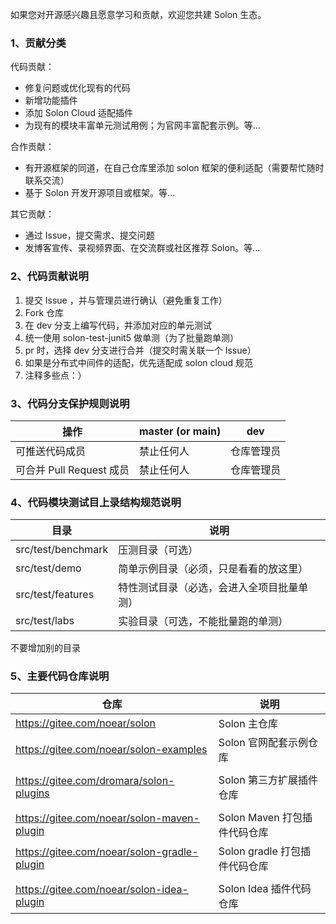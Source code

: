 如果您对开源感兴趣且愿意学习和贡献，欢迎您共建 Solon 生态。


### 1、贡献分类

代码贡献：

* 修复问题或优化现有的代码
* 新增功能插件
* 添加 Solon Cloud 适配插件
* 为现有的模块丰富单元测试用例；为官网丰富配套示例。等...

合作贡献：

* 有开源框架的同道，在自己仓库里添加 solon 框架的便利适配（需要帮忙随时联系交流）
* 基于 Solon 开发开源项目或框架。等...

其它贡献：

* 通过 Issue，提交需求、提交问题
* 发博客宣传、录视频界面、在交流群或社区推荐 Solon。等...


### 2、代码贡献说明

1. 提交 Issue ，并与管理员进行确认（避免重复工作）
2. Fork 仓库
3. 在 dev 分支上编写代码，并添加对应的单元测试
4. 统一使用 solon-test-junit5 做单测（为了批量跑单测）
5. pr 时，选择 dev 分支进行合并（提交时需关联一个 Issue）
6. 如果是分布式中间件的适配，优先适配成 solon cloud 规范
7. 注释多些点：）

### 3、代码分支保护规则说明




| 操作 | master (or main)  | dev |
| -------- | -------- | -------- |
|  可推送代码成员  | 禁止任何人     | 仓库管理员     |
|  可合并 Pull Request 成员   | 禁止任何人     | 仓库管理员     |




### 4、代码模块测试目上录结构规范说明

| 目录                 | 说明                    |
|--------------------|-----------------------|
| src/test/benchmark | 压测目录（可选）              |
| src/test/demo      | 简单示例目录（必须，只是看看的放这里）   |
| src/test/features  | 特性测试目录（必选，会进入全项目批量单测） |
| src/test/labs      | 实验目录（可选，不能批量跑的单测）     |

不要增加别的目录


### 5、主要代码仓库说明


| 仓库 | 说明 | 
| -------- | -------- | 
| https://gitee.com/noear/solon     | Solon 主仓库     | 
| https://gitee.com/noear/solon-examples | Solon 官网配套示例仓库 |
| | |
| https://gitee.com/dromara/solon-plugins     | Solon 第三方扩展插件仓库     | 
| | |
| https://gitee.com/noear/solon-maven-plugin     | Solon Maven 打包插件代码仓库     | 
| https://gitee.com/noear/solon-gradle-plugin     | Solon gradle 打包插件代码仓库     | 
| | |
| https://gitee.com/noear/solon-idea-plugin     | Solon Idea 插件代码仓库     | 
